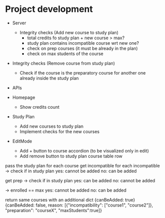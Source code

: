 # Project development





- Server
  - Integrity checks (Add new course to study plan)
    - total credits fo study plan + new course > max?
    - study plan contains incompatible course wrt new one?
    - check on prep courses (it must be already in the plan)
    - check on max students of the course 

 - Integrity checks (Remove course from study plan)
   - Check if the course is the preparatory course for another one already inside the study plan
  

- APIs
  
- Homepage
  - Show credits count

- Study Plan
  - Add new courses to study plan
  - Implement checks for the new courses

- EditMode
  - Add + button to course accordion (to be visualized only in edit)
  - Add remove button to study plan course table row











pass the study plan
for each course
  get incompatible 
    for each incompatible
      -> check if in study plan
        yes: cannot be added
        no: can be added
  
  get prep
    -> check if in study plan
      yes: can be added
      no: cannot be added

  -> enrolled == max
    yes: cannot be added
    no: can be added


return same courses with an additional dict
{canBeAdded: true}
{canBeAdded: false, reason: [{"incompatibility": ["course1", "course2"]}, "preparation": "courseX", "maxStudents":true]}
  